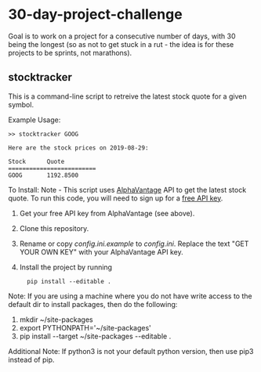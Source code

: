 # 30-day-project-challenge

Goal is to work on a project for a consecutive number of days, with 30 being the longest (so as not to get stuck in a rut - the idea is for these projects to be sprints, not marathons).

## stocktracker

This is a command-line script to retreive the latest stock quote for a given symbol. 

Example Usage:

    >> stocktracker GOOG
    
    Here are the stock prices on 2019-08-29:

    Stock      Quote
    =========================
    GOOG       1192.8500
    
To Install:
Note - This script uses [AlphaVantage](https://www.alphavantage.co/) API to get the latest stock quote. To run this code, you will need to sign up for a [free API key](https://www.alphavantage.co/support/#api-key).

1. Get your free API key from AlphaVantage (see above).
2. Clone this repository.
3. Rename or copy *config.ini.example* to *config.ini*. Replace the text "GET YOUR OWN KEY" with your AlphaVantage API key.
4. Install the project by running

         pip install --editable .


Note: If you are using a machine where you do not have write access to the default dir to install packages, then do the following:
1. mkdir ~/site-packages     
2. export PYTHONPATH='~/site-packages'
3. pip install --target ~/site-packages --editable .

Additional Note: If python3 is not your default python version, then use pip3 instead of pip. 
